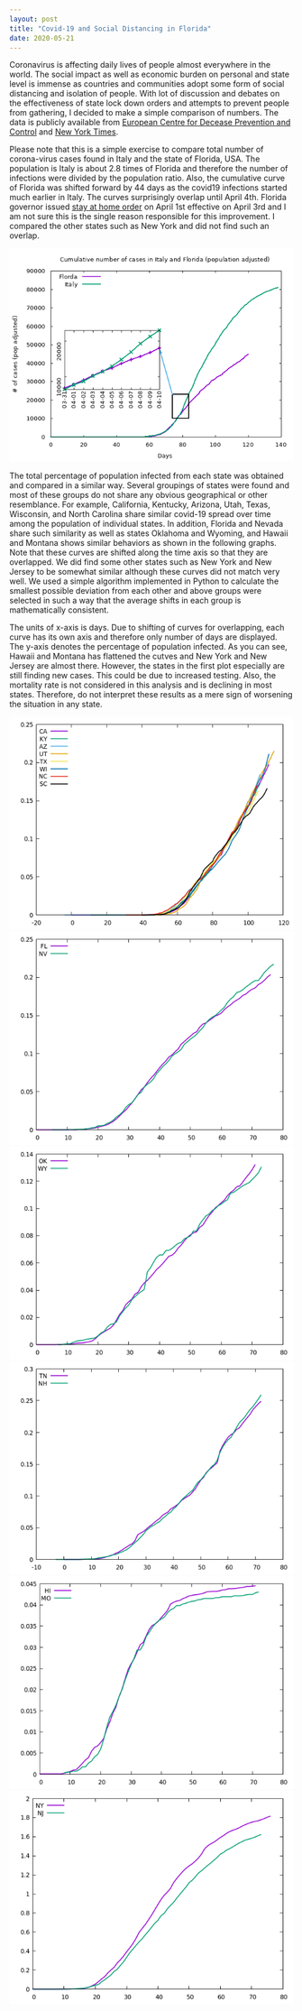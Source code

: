 ```yaml
---
layout: post
title: "Covid-19 and Social Distancing in Florida"
date: 2020-05-21
---
```


Coronavirus is affecting daily lives of people almost everywhere in the
world. The social impact as well as economic burden on personal and
state level is immense as countries and communities adopt some form of
social distancing and isolation of people. With lot of discussion and
debates on the effectiveness of state lock down orders and attempts to
prevent people from gathering, I decided to make a simple comparison
of numbers. The data is publicly available from [European Centre for
Decease Prevention and Control](https://www.ecdc.europa.eu/en/publications-data/download-todays-data-geographic-distribution-covid-19-cases-worldwide)
and [New York Times](https://github.com/nytimes/covid-19-data).  

Please note that this is a simple exercise to compare total number of
corona-virus cases found in Italy and the state of Florida, USA. The
population is Italy is about 2.8 times of Florida and therefore the
number of infections were divided by the population ratio. Also, the
cumulative curve of Florida was shifted forward by 44 days as the
covid19 infections started much earlier in Italy. The curves
surprisingly overlap until April 4th. Florida governor issued [stay at
home order](https://www.usnews.com/news/best-states/florida/articles/2020-04-01/florida-governor-issues-statewide-stay-at-home-order)
on April 1st effective on April 3rd and I am not sure this
is the single reason responsible for this improvement. I compared the
other states such as New York and did not find such an overlap.

![covid19 cumulative cases](/assets/covid19.png)

The total percentage of population infected from each state was
obtained and compared in a similar way. Several groupings of states
were found and most of these groups do not share any obvious
geographical or other resemblance. For example, California, Kentucky,
Arizona, Utah, Texas, Wisconsin, and North Carolina share similar
covid-19 spread over time among the population of individual
states. In addition, Florida and Nevada share such similarity as well
as states Oklahoma and Wyoming, and Hawaii and Montana shows similar
behaviors as shown in the following graphs. Note that these curves
are shifted along the time axis so that they are overlapped. We did
find some other states such as New York and New Jersey to be somewhat
similar although these curves did not match very well. We used a
simple algorithm implemented in Python to calculate the smallest
possible deviation from each other and above groups were selected in
such a way that the average shifts in each group is mathematically
consistent.

The units of x-axis is days. Due to shifting of curves for overlapping, each
curve has its own axis and therefore only number of days are
displayed. The y-axis denotes the percentage of population
infected. As you can see, Hawaii and Montana has flattened the cutves
and New York and New Jersey are almost there. However, the states in
the first plot especially are still finding new cases. This could be
due to increased testing. Also, the mortality rate is not considered
in this analysis and is declining in most states. Therefore, do not
interpret these results as a mere sign of worsening the situation in
any state.

![covid19 cumulative cases](/assets/CA_alike.png)
![covid19 cumulative cases](/assets/FL_alike.png)
![covid19 cumulative cases](/assets/OK_alike.png)
![covid19 cumulative cases](/assets/TN_alike.png)
![covid19 cumulative cases](/assets/HI_alike.png)
![covid19 cumulative cases](/assets/NY_NJ.png)
